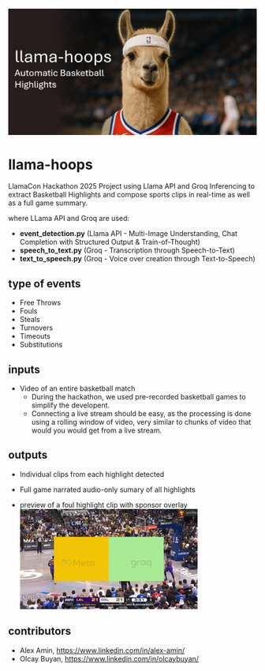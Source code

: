 ![llama-hoops header picture](assets/github-header.jpg)

# llama-hoops
LlamaCon Hackathon 2025 Project using Llama API and Groq Inferencing to extract Basketball Highlights and compose sports clips in real-time as well as a full game summary.

where LLama API and Groq are used:
- **event_detection.py** (Llama API - Multi-Image Understanding, Chat Completion with Structured Output & Train-of-Thought)
- **speech_to_text.py** (Groq - Transcription through Speech-to-Text)
- **text_to_speech.py** (Groq - Voice over creation through Text-to-Speech)

## type of events
- Free Throws
- Fouls
- Steals
- Turnovers
- Timeouts
- Substitutions

## inputs
- Video of an entire basketball match
  - During the hackathon, we used pre-recorded basketball games to simplify the developent.
  - Connecting a live stream should be easy, as the processing is done using a rolling window of video, very similar to chunks of video that would you would get from a live stream.

## outputs
- Individual clips from each highlight detected
- Full game narrated audio-only sumary of all highlights

- preview of a foul highlight clip with sponsor overlay<br>
  ![foul highlight clip](assets/preview_foul_highlight.gif)

## contributors
- Alex Amin, https://www.linkedin.com/in/alex-amin/
- Olcay Buyan, https://www.linkedin.com/in/olcaybuyan/